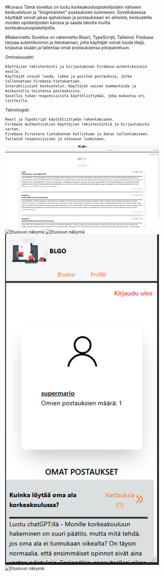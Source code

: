 #Kuvaus
Tämä sovellus on luotu korkeakouluopiskelijoiden väliseen keskusteluun ja "blogimaisten" postauksien luomiseen. Sovelluksessa käyttäjät voivat jakaa ajatuksiaan ja postauksiaan eri aiheista, keskustella muiden opiskelijoiden kanssa ja saada ideoita muilta korkeakouluopiskelijoilta.

#Rakennettu
Sovellus on rakennettu React, TypeScript, Tailwind. Firebase tarjoaa autentikoinnin ja tietokannan, jotta käyttäjät voivat luoda tilejä, kirjautua sisään ja tallentaa omat postauksensa pilvipalveluun.

Ominaisuudet:

    Käyttäjien rekisteröinti ja kirjautuminen Firebase-autentikoinnin avulla.
    Käyttäjät voivat luoda, lukea ja poistaa postauksia, jotka tallennetaan Firebase-tietokantaan.
    Interaktiiviset keskustelut: Käyttäjät voivat kommentoida ja keskustella toistensa postauksista.
    Sovellus tukee responsiivista käyttöliittymää, joka mukautuu eri laitteille.

Teknologiat:

    React ja TypeScript käyttöliittymän rakentamiseen.
    Firebase Authentication käyttäjien rekisteröintiä ja kirjautumista varten.
    Firebase Firestore tietokannan hallintaan ja datan tallentamiseen.
    Tailwind responsiivisen ja ulkoasun luomiseen.

<img src="src\assets\bgl2.png" alt="Etusivun näkymä" width="600">
<img src="src\assets\bgl1.png" alt="Etusivun näkymä" width="600">
<img src="src\assets\bgl3.png" alt="Etusivun näkymä" width="600">
<img src="src\assets\bgl4.png" alt="Etusivun näkymä" width="600">
<img src="src\assets\bgl5.png" alt="Etusivun näkymä" width="600">
